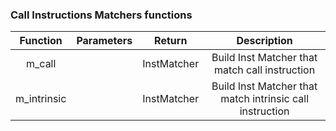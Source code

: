 ### Call Instructions Matchers functions

|  Function   | Parameters |   Return    |                       Description                        |
| :---------: | :--------: | :---------: | :------------------------------------------------------: |
|   m_call    |            | InstMatcher |      Build Inst Matcher that match call instruction      |
| m_intrinsic |            | InstMatcher | Build Inst Matcher that match intrinsic call instruction |
